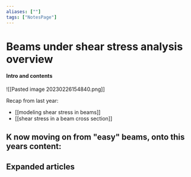```yaml
---
aliases: [""]
tags: ["NotesPage"]
---
```


# Beams under shear stress analysis overview

#### Intro and contents
![[Pasted image 20230226154840.png]]

Recap from last year:
- [[modeling shear stress in beams]]
- [[shear stress in a beam cross section]]

K now moving on from "easy" beams, onto this years content:
- 

## Expanded articles
